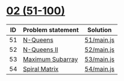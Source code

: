 # [02 (51-100)](https://leetcode.com/problemset/all/#page-2)




| ID | Problem statement                                                   | Solution                 |
|----|---------------------------------------------------------------------|--------------------------|
| 51 | [N-Queens](https://leetcode.com/problems/n-queens/)                 | [51/main.js](51/main.js) |
| 52 | [N-Queens II](https://leetcode.com/problems/n-queens-ii/)           | [52/main.js](52/main.js) |
| 53 | [Maximum Subarray](https://leetcode.com/problems/maximum-subarray/) | [53/main.js](53/main.js) |
| 54 | [Spiral Matrix](https://leetcode.com/problems/spiral-matrix/)       | [54/main.js](54/main.js) |

